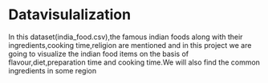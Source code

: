 # Datavisulalization
In this dataset(india_food.csv),the famous indian foods along with their ingredients,cooking time,religion are mentioned and in this project we are going to visualize the indian food items on the basis of flavour,diet,preparation time and cooking time.We will also find the common ingredients in some region
